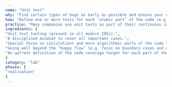 ```yaml
---
name: "Unit test"
why: "Find certain types of bugs as early as possible and ensure your code keeps running after a change."
how: "Define one or more tests for each ‘atomic part’ of the code (e.g. a method or function). The unit should be tested in isolation."
practice: "Many companies use unit tests as part of their continuous integration environment. With every build, all unit tests are run to get an overview of the quality of the software and possible bugs. Some companies define the unit tests first and then create the code, leading to successful unit tests (Test-Driven Development)."
ingredients: [
"Unit test tooling (present in all modern IDEs).",
"A disciplined mindset to cover all important cases.",
"Special focus on calculations and more algorithmic parts of the code.",
"Going well beyond the ‘happy flow’ (e.g. focus on boundary cases and exceptions).",
"An upfront definition of the code coverage target for each part of the code."
]
category: "lab"
phases: [
"realisation"
]
---
```

